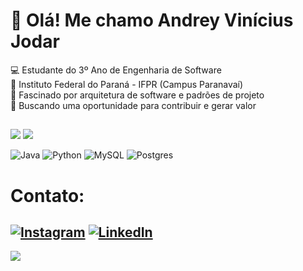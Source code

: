 # 🦝 Olá! Me chamo Andrey Vinícius Jodar
💻 Estudante do 3º Ano de Engenharia de Software<br>‍🏫 Instituto Federal do Paraná - IFPR (Campus Paranavaí)<br>📖 Fascinado por arquitetura de software e padrões de projeto<br>💼 Buscando uma oportunidade para contribuir e gerar valor

## 
![](https://github-readme-stats.vercel.app/api?username=andreyjodar&theme=dark&hide_border=false&include_all_commits=true&count_private=true)
![](https://github-readme-stats.vercel.app/api/top-langs/?username=andreyjodar&theme=dark&hide_border=false&include_all_commits=true&count_private=true&layout=compact)

![Java](https://img.shields.io/badge/java-%23ED8B00.svg?style=for-the-badge&logo=openjdk&logoColor=white) ![Python](https://img.shields.io/badge/python-3670A0?style=for-the-badge&logo=python&logoColor=ffdd54) ![MySQL](https://img.shields.io/badge/mysql-%2300000f.svg?style=for-the-badge&logo=mysql&logoColor=white) ![Postgres](https://img.shields.io/badge/postgres-%23316192.svg?style=for-the-badge&logo=postgresql&logoColor=white) 

# Contato:
[![Instagram](https://img.shields.io/badge/Instagram-%23E4405F.svg?logo=Instagram&logoColor=white)](https://instagram.com/https://www.instagram.com/andreyjodar/) [![LinkedIn](https://img.shields.io/badge/LinkedIn-%230077B5.svg?logo=linkedin&logoColor=white)](https://linkedin.com/in/https://www.linkedin.com/in/andreyjodar/) 
---
[![](https://visitcount.itsvg.in/api?id=andreyjodar&icon=1&color=1)](https://visitcount.itsvg.in)

<!-- Proudly created with GPRM ( https://gprm.itsvg.in ) -->
